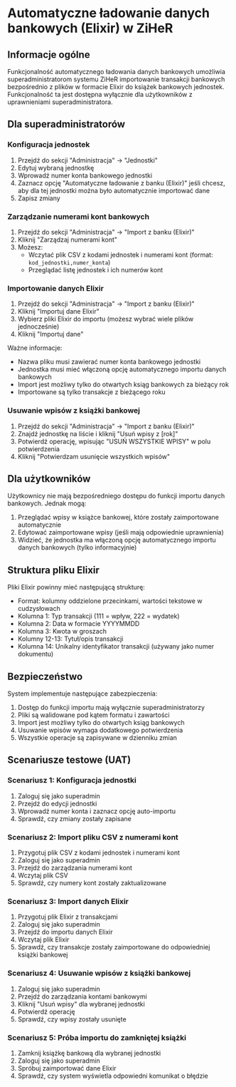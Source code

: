 # Automatyczne ładowanie danych bankowych (Elixir) w ZiHeR

## Informacje ogólne

Funkcjonalność automatycznego ładowania danych bankowych umożliwia superadministratorom systemu ZiHeR importowanie transakcji bankowych bezpośrednio z plików w formacie Elixir do książek bankowych jednostek. Funkcjonalność ta jest dostępna wyłącznie dla użytkowników z uprawnieniami superadministratora.

## Dla superadministratorów

### Konfiguracja jednostek

1. Przejdź do sekcji "Administracja" -> "Jednostki"
2. Edytuj wybraną jednostkę
3. Wprowadź numer konta bankowego jednostki
4. Zaznacz opcję "Automatyczne ładowanie z banku (Elixir)" jeśli chcesz, aby dla tej jednostki można było automatycznie importować dane
5. Zapisz zmiany

### Zarządzanie numerami kont bankowych

1. Przejdź do sekcji "Administracja" -> "Import z banku (Elixir)"
2. Kliknij "Zarządzaj numerami kont"
3. Możesz:
   - Wczytać plik CSV z kodami jednostek i numerami kont (format: `kod_jednostki,numer_konta`)
   - Przeglądać listę jednostek i ich numerów kont

### Importowanie danych Elixir

1. Przejdź do sekcji "Administracja" -> "Import z banku (Elixir)"
2. Kliknij "Importuj dane Elixir"
3. Wybierz pliki Elixir do importu (możesz wybrać wiele plików jednocześnie)
4. Kliknij "Importuj dane"

Ważne informacje:
- Nazwa pliku musi zawierać numer konta bankowego jednostki
- Jednostka musi mieć włączoną opcję automatycznego importu danych bankowych
- Import jest możliwy tylko do otwartych ksiąg bankowych za bieżący rok
- Importowane są tylko transakcje z bieżącego roku

### Usuwanie wpisów z książki bankowej

1. Przejdź do sekcji "Administracja" -> "Import z banku (Elixir)"
2. Znajdź jednostkę na liście i kliknij "Usuń wpisy z [rok]"
3. Potwierdź operację, wpisując "USUŃ WSZYSTKIE WPISY" w polu potwierdzenia
4. Kliknij "Potwierdzam usunięcie wszystkich wpisów"

## Dla użytkowników

Użytkownicy nie mają bezpośredniego dostępu do funkcji importu danych bankowych. Jednak mogą:

1. Przeglądać wpisy w książce bankowej, które zostały zaimportowane automatycznie
2. Edytować zaimportowane wpisy (jeśli mają odpowiednie uprawnienia)
3. Widzieć, że jednostka ma włączoną opcję automatycznego importu danych bankowych (tylko informacyjnie)

## Struktura pliku Elixir

Pliki Elixir powinny mieć następującą strukturę:
- Format: kolumny oddzielone przecinkami, wartości tekstowe w cudzysłowach
- Kolumna 1: Typ transakcji (111 = wpływ, 222 = wydatek)
- Kolumna 2: Data w formacie YYYYMMDD
- Kolumna 3: Kwota w groszach
- Kolumny 12-13: Tytuł/opis transakcji
- Kolumna 14: Unikalny identyfikator transakcji (używany jako numer dokumentu)

## Bezpieczeństwo

System implementuje następujące zabezpieczenia:
1. Dostęp do funkcji importu mają wyłącznie superadministratorzy
2. Pliki są walidowane pod kątem formatu i zawartości
3. Import jest możliwy tylko do otwartych ksiąg bankowych
4. Usuwanie wpisów wymaga dodatkowego potwierdzenia
5. Wszystkie operacje są zapisywane w dzienniku zmian

## Scenariusze testowe (UAT)

### Scenariusz 1: Konfiguracja jednostki
1. Zaloguj się jako superadmin
2. Przejdź do edycji jednostki
3. Wprowadź numer konta i zaznacz opcję auto-importu
4. Sprawdź, czy zmiany zostały zapisane

### Scenariusz 2: Import pliku CSV z numerami kont
1. Przygotuj plik CSV z kodami jednostek i numerami kont
2. Zaloguj się jako superadmin
3. Przejdź do zarządzania numerami kont
4. Wczytaj plik CSV
5. Sprawdź, czy numery kont zostały zaktualizowane

### Scenariusz 3: Import danych Elixir
1. Przygotuj plik Elixir z transakcjami
2. Zaloguj się jako superadmin
3. Przejdź do importu danych Elixir
4. Wczytaj plik Elixir
5. Sprawdź, czy transakcje zostały zaimportowane do odpowiedniej książki bankowej

### Scenariusz 4: Usuwanie wpisów z książki bankowej
1. Zaloguj się jako superadmin
2. Przejdź do zarządzania kontami bankowymi
3. Kliknij "Usuń wpisy" dla wybranej jednostki
4. Potwierdź operację
5. Sprawdź, czy wpisy zostały usunięte

### Scenariusz 5: Próba importu do zamkniętej książki
1. Zamknij książkę bankową dla wybranej jednostki
2. Zaloguj się jako superadmin
3. Spróbuj zaimportować dane Elixir
4. Sprawdź, czy system wyświetla odpowiedni komunikat o błędzie 